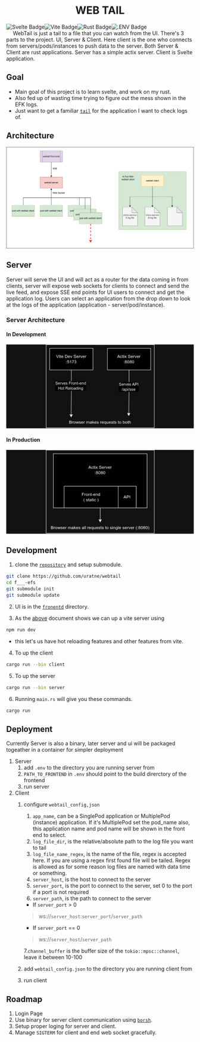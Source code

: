 <h1 style="text-align: center">WEB TAIL</h1>

![Svelte Badge](https://img.shields.io/badge/Svelte-FF3E00?logo=svelte&logoColor=fff&style=flat)![Vite Badge](https://img.shields.io/badge/Vite-646CFF?logo=vite&logoColor=fff&style=flat)![Rust Badge](https://img.shields.io/badge/Rust-000?logo=rust&logoColor=fff&style=flat)![.ENV Badge](https://img.shields.io/badge/.ENV-ECD53F?logo=dotenv&logoColor=000&style=flat)
<br>
&emsp; WebTail is just a tail to a file that you can watch from the UI. There's 3 parts to the project. UI, Server & Client. Here client is the one who connects from servers/pods/instances to push data to the server. Both Server & Client are rust applications. Server has a simple actix server. Client is Svelte application.

## Goal
- Main goal of this project is to learn svelte, and work on my rust. 
- Also fed up of wasting time trying to figure out the mess shown in the EFK logs.
- Just want to get a familiar [`tail`](https://www.ibm.com/docs/en/aix/7.3?topic=t-tail-command) for the application I want to check logs of.
## Architecture
![Architecture](./resources/webtail.png)

## Server
Server will serve the UI and will act as a router for the data coming in from clients, server will expose web sockets for clients to connect and send the live feed, and expose SSE end points for UI users to connect and get the application log. Users can select an application from the drop down to look at the logs of the application (application - server/pod/instance).

### Server Architecture
#### In Development
![In Development](./resources/wt_in_development.jpg)

#### In Production
![In Production](./resources/wt_in_production.jpg)

## Development
1. clone the [`repository`](https://github.com/uratne/webtail) and setup submodule.
```bash
git clone https://github.com/uratne/webtail
cd f___-efs
git submodule init
git submodule update
```
2. UI is in the [`fronentd`](https://github.com/uratne/webtail-front) directory.

3. As the [above](#in-development) document shows we can up a vite server using
```bash
npm run dev
```
- this let's us have hot reloading features and other features from vite.
4. To up the client
```bash
cargo run --bin client
```
5. To up the server
```bash
cargo run --bin server
```
6. Running `main.rs` will give you these commands.
```bash
cargo run
```

## Deployment
Currently Server is also a binary, later server and ui will be packaged togeather in a container for simpler deployment
1. Server
    1. add `.env` to the directory you are running server from
    2. `PATH_TO_FRONTEND` in `.env` should point to the build direrctory of the frontend
    3. run server
2. Client
    1. configure `webtail_config,json`
        1. `app_name`, can be a SinglePod application or MultiplePod (instance) application. If it's MultiplePod set the pod_name also, this application name and pod name will be shown in the front end to select. 
        2. `log_file_dir`, is the relative/absolute path to the log file you want to tail
        3. `log_file_name_regex`, is the name of the file, regex is accepted here. If you are using a regex first found file will be tailed. Regex is allowed as for some reason log files are named with data time or something.
        4. `server_host`, is the host to connect to the server
        5. `server_port`, is the port to connect to the server, set 0 to the port if a port is not required
        6. `server_path`, is the path to connect to the server
        - If `server_port` > 0
        > ws://`server_host`:`server_port`/`server_path`

        - If `server_port` == 0
        > ws://`server_host`/`server_path`

        7.`channel_buffer` is the buffer size of the `tokio::mpsc::channel`, leave it between 10-100

    1. add `webtail_config.json` to the directory you are running client from
    2. run client

## Roadmap
1. Login Page
2. Use binary for server client communication using [`borsh`](https://borsh.io).
3. Setup proper loging for server and client.
4. Manage `SIGTERM` for client and end web socket gracefully.